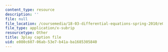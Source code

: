```yaml
---
content_type: resource
description: ''
file: null
file_location: /coursemedia/18-03-differential-equations-spring-2010/e080c60706ab53e7b41aba1685305840_SioXozu-Loo.vtt
file_type: application/x-subrip
resourcetype: Other
title: 3play caption file
uid: e080c607-06ab-53e7-b41a-ba1685305840
---
```

